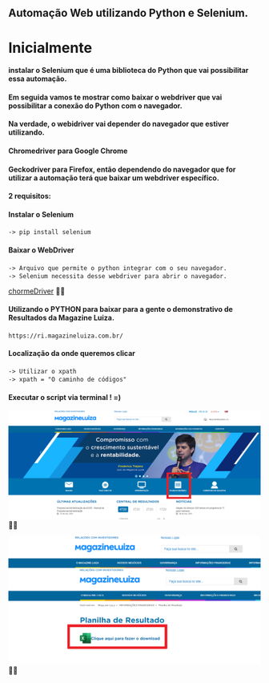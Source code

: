
## Automação Web utilizando Python e Selenium.

# Inicialmente

#### instalar o Selenium que é uma biblioteca do Python que vai possibilitar essa automação.

#### Em seguida vamos te mostrar como baixar o webdriver que vai possibilitar a conexão do Python com o navegador.

#### Na verdade, o webidriver vai depender do navegador que estiver utilizando.

#### Chromedriver para Google Chrome 
#### Geckodriver para Firefox, então dependendo do navegador que for utilizar a automação terá que baixar um webdriver específico.


#### 2 requisitos:


#### Instalar o Selenium
    -> pip install selenium

#### Baixar o WebDriver
    -> Arquivo que permite o python integrar com o seu navegador.
    -> Selenium necessita desse webdriver para abrir o navegador.
    
[chormeDriver](https://chromedriver.chromium.org/downloads) ✍🏼

#### Utilizando o PYTHON  para baixar para a gente o demonstrativo de Resultados da Magazine Luiza.
    https://ri.magazineluiza.com.br/

#### Localização da onde queremos clicar
    -> Utilizar o xpath
    -> xpath = "O caminho de códigos"

#### Executar o script via terminal ! =)

![](/images/1.png) ✍🏼

![](/images/2.png) ✍🏼


